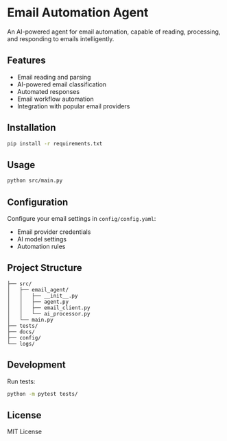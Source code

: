 # Email Automation Agent

An AI-powered agent for email automation, capable of reading, processing, and responding to emails intelligently.

## Features

- Email reading and parsing
- AI-powered email classification
- Automated responses
- Email workflow automation
- Integration with popular email providers

## Installation

```bash
pip install -r requirements.txt
```

## Usage

```bash
python src/main.py
```

## Configuration

Configure your email settings in `config/config.yaml`:

- Email provider credentials
- AI model settings
- Automation rules

## Project Structure

```
├── src/
│   ├── email_agent/
│   │   ├── __init__.py
│   │   ├── agent.py
│   │   ├── email_client.py
│   │   └── ai_processor.py
│   └── main.py
├── tests/
├── docs/
├── config/
└── logs/
```

## Development

Run tests:
```bash
python -m pytest tests/
```

## License

MIT License